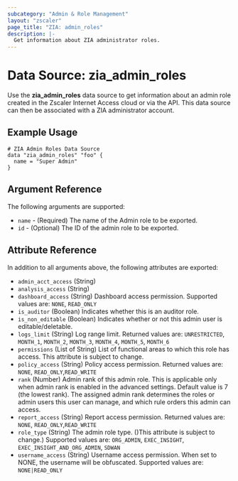 ```yaml
---
subcategory: "Admin & Role Management"
layout: "zscaler"
page_title: "ZIA: admin_roles"
description: |-
  Get information about ZIA administrator roles.
---
```


# Data Source: zia_admin_roles

Use the **zia_admin_roles** data source to get information about an admin role created in the Zscaler Internet Access cloud or via the API. This data source can then be associated with a ZIA administrator account.

## Example Usage

```hcl
# ZIA Admin Roles Data Source
data "zia_admin_roles" "foo" {
  name = "Super Admin"
}
```

## Argument Reference

The following arguments are supported:

* `name` - (Required) The name of the Admin role to be exported.
* `id` - (Optional) The ID of the admin role to be exported.

## Attribute Reference

In addition to all arguments above, the following attributes are exported:

* `admin_acct_access` (String)
* `analysis_access` (String)
* `dashboard_access` (String) Dashboard access permission. Supported values are: `NONE`, `READ_ONLY`
* `is_auditor` (Boolean) Indicates whether this is an auditor role.
* `is_non_editable` (Boolean) Indicates whether or not this admin user is editable/deletable.
* `logs_limit` (String) Log range limit. Returned values are: `UNRESTRICTED`, `MONTH_1`, `MONTH_2`, `MONTH_3`, `MONTH_4`, `MONTH_5`, `MONTH_6`
* `permissions` (List of String) List of functional areas to which this role has access. This attribute is subject to change.
* `policy_access` (String) Policy access permission. Returned values are: `NONE`, `READ_ONLY`,`READ_WRITE`
* `rank` (Number) Admin rank of this admin role. This is applicable only when admin rank is enabled in the advanced settings. Default value is 7 (the lowest rank). The assigned admin rank determines the roles or admin users this user can manage, and which rule orders this admin can access.
* `report_access` (String) Report access permission. Returned values are: `NONE`, `READ_ONLY`,`READ_WRITE`
* `role_type` (String) The admin role type. ()This attribute is subject to change.) Supported values are:  `ORG_ADMIN`, `EXEC_INSIGHT`, `EXEC_INSIGHT_AND_ORG_ADMIN`, `SDWAN`
* `username_access` (String) Username access permission. When set to NONE, the username will be obfuscated. Supported values are: `NONE|READ_ONLY`
